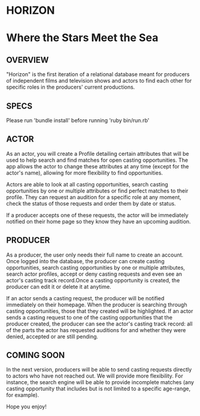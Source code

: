 # HORIZON

# Where the Stars Meet the Sea


## OVERVIEW
"Horizon" is the first iteration of a relational database meant for producers of independent films and television shows and actors to find each other for specific roles in the producers' current productions.

## SPECS
Please run 'bundle install' before running 'ruby bin/run.rb'

## ACTOR
As an actor, you will create a Profile detailing certain attributes that will be used to help search and find matches for open casting opportunities. The app allows the actor to change these attributes at any time (except for the actor's name), allowing for more flexibility to find opportunities.

Actors are able to look at all casting opportunities, search casting opportunities by one or multiple attributes or find perfect matches to their profile. They can request an audition for a specific role at any moment, check the status of those requests and order them by date or status.

If a producer accepts one of these requests, the actor will be immediately notified on their home page so they know they have an upcoming audition.

## PRODUCER
As a producer, the user only needs their full name to create an account. Once logged into the database, the producer can create casting opportunities, search casting opportunities by one or multiple attributes, search actor profiles, accept or deny casting requests and even see an actor's casting track record.Once a casting opportunity is created, the producer can edit it or delete it at anytime.

If an actor sends a casting request, the producer will be notified immediately on their homepage. When the producer is searching through casting opportunities, those that they created will be highlighted. If an actor sends a casting request to one of the casting opportunities that the producer created, the producer can see the actor's casting track record: all of the parts the actor has requested auditions for and whether they were denied, accepted or are still pending.

## COMING SOON
In the next version, producers will be able to send casting requests directly to actors who have not reached out. We will provide more flexibility. For instance, the search engine will be able to provide incomplete matches (any casting opportunity that includes but is not limited to a specific age-range, for example).

Hope you enjoy!
